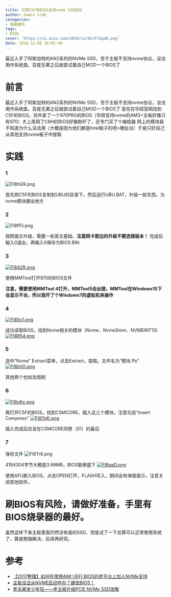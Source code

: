 ```yaml
---
title: 华硕C5F改BIOS支持nvme SSD启动
author: Gaein nidb
categories:
- 电脑硬件
tags:
- BIOS
cover: 'https://s1.ax1x.com/2018/12/05/Fl8qaD.png'
date: 2018-12-05 16:01:40
---
```

最近入手了阿斯加特的AN2系列的NVMe SSD，苦于主板不支持nvme协议，没法用作系统盘。百度无果之后就尝试着自己MOD一个BIOS了
<!-- more -->
# 前言

最近入手了阿斯加特的AN2系列的NVMe SSD，苦于主板不支持nvme协议，没法用作系统盘。百度无果之后就尝试着自己MOD一个BIOS了
首先在华硕官网找到C5F的BIOS，另外拿了一个970PRO的BIOS（华硕支持nvme的AM3+主板好像只有970）大上周用了C6H的BIOS好像刷坏了，还专门买了个编程器
网上的模块我不知道为什么没法用（大概是因为他们都是Intel板子的吧<瞎扯淡）于是只好自己从其他支持nvme板子中提取
# 实践
### 1
![Fl8hG9.png](https://s1.ax1x.com/2018/12/05/Fl8hG9.png)

首先把C5F的BIOS复制到UBU的目录下，然后运行UBU.BAT，升级一些东西，为nvme模块挪出地方
### 2
![Fl8fPJ.png](https://s1.ax1x.com/2018/12/05/Fl8fPJ.png)

按照提示升级，需要一些英文基础，**注意网卡那边的升级不要选错版本！**
完成后输入0退出，再输入0保存为BIOS.BIN
### 3
[![Fl842R.png](https://s1.ax1x.com/2018/12/05/Fl842R.png)](https://imgchr.com/i/Fl842R)

使用MMTool打开970的BIOS文件

**注意，需要使用MMTool 4打开，MMTool5会出错，MMTool在Windows10下会显示不全，所以我开了个Windows7的虚拟机来操作**
### 4
[![Fl85x1.png](https://s1.ax1x.com/2018/12/05/Fl85x1.png)](https://imgchr.com/i/Fl85x1)

成功读取BIOS，找到Nvme相关的模块（Nvme、NvmeSmm、NVMEINT13）
[![Fl8R54.png](https://s1.ax1x.com/2018/12/05/Fl8R54.png)](https://imgchr.com/i/Fl8R54)
### 5
选中“Nvme” Extract菜单，点击Extract，提取。文件名为“模块.ffs”
[![Fl8bVO.png](https://s1.ax1x.com/2018/12/05/Fl8bVO.png)](https://imgchr.com/i/Fl8bVO)

其他两个也如法炮制
### 6
[![Fl8oKx.png](https://s1.ax1x.com/2018/12/05/Fl8oKx.png)](https://imgchr.com/i/Fl8oKx)

再打开C5F的BIOS，找到CSMCORE，插入这三个模块，注意勾选“Insert Compress”
[![Fl87qK.png](https://s1.ax1x.com/2018/12/05/Fl87qK.png)](https://imgchr.com/i/Fl87qK)

插入完成后应该在CSMCORE同卷（01）的最后
### 7
保存文件
![Fl8Tr6.png](https://s1.ax1x.com/2018/12/05/Fl8Tr6.png)

4194304字节大概是3.99MB，BIOS能够盛下
[![Fl8qaD.png](https://s1.ax1x.com/2018/12/05/Fl8qaD.png)](https://imgchr.com/i/Fl8qaD)

使用AFU刷入BIOS，点击OPEN打开，FLASH写入，期间会有弹窗提示，注意关闭其他软件。
# 刷BIOS有风险，请做好准备，手里有BIOS烧录器的最好。
虽然这样下来主板里面仍然没有我的SSD，但是试了一下总算可以正常使用系统了，算是勉强解决，后续再研究。

# 参考
* [【2017整理】如何在使用AMI UEFI BIOS的老平台上加入NVMe支持](http://tieba.baidu.com/p/5085204352)
* [主板没法从NVME启动咋办？硬改BIOS！](http://tieba.baidu.com/p/4963703768)
* [老夫卿发少年狂——老主板升级PCIE NVMe SSD攻略](https://post.smzdm.com/p/555177/)

